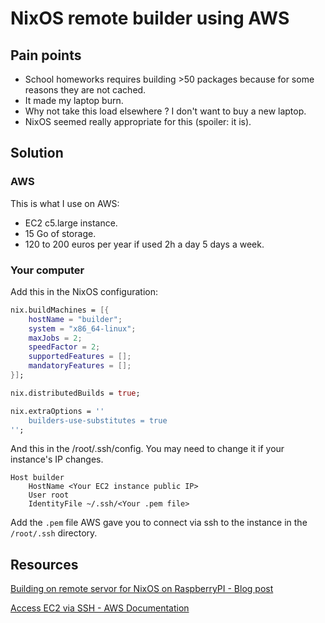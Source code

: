 # NixOS remote builder using AWS

## Pain points

- School homeworks requires building >50 packages because for some reasons they are not cached.
- It made my laptop burn.
- Why not take this load elsewhere ? I don't want to buy a new laptop.
- NixOS seemed really appropriate for this (spoiler: it is).

## Solution

### AWS

This is what I use on AWS:

- EC2 c5.large instance.
- 15 Go of storage.
- 120 to 200 euros per year if used 2h a day 5 days a week.

### Your computer

Add this in the NixOS configuration:

```nix
nix.buildMachines = [{
    hostName = "builder";
    system = "x86_64-linux";
    maxJobs = 2;
    speedFactor = 2;
    supportedFeatures = [];
    mandatoryFeatures = [];
}];

nix.distributedBuilds = true;

nix.extraOptions = ''
    builders-use-substitutes = true
'';
```

And this in the /root/.ssh/config.
You may need to change it if your instance's IP changes.

```
Host builder
	HostName <Your EC2 instance public IP>
	User root
	IdentityFile ~/.ssh/<Your .pem file>
```

Add the `.pem` file AWS gave you to connect via ssh to the instance in the `/root/.ssh` directory.

## Resources

[Building on remote servor for NixOS on RaspberryPI - Blog post](https://eipi.xyz/blog/building-on-remote-server-for-nixos-on-raspberry-pi/)

[Access EC2 via SSH - AWS Documentation](https://docs.aws.amazon.com/AWSEC2/latest/UserGuide/AccessingInstancesLinux.html)
